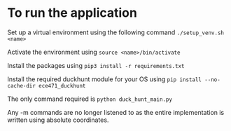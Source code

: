 # To run the application

Set up a virtual environment using the following command ```./setup_venv.sh <name>```

Activate the environment using ```source <name>/bin/activate```

Install the packages using ```pip3 install -r requirements.txt```

Install the required duckhunt module for your OS using ```pip install --no-cache-dir ece471_duckhunt```

The only command required is ```python duck_hunt_main.py```

Any -m commands are no longer listened to as the entire implementation is written using absolute coordinates.
